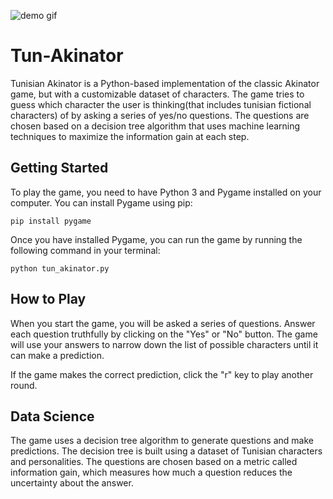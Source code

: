 ![demo gif](file.gif)


# Tun-Akinator
Tunisian Akinator is a Python-based implementation of the classic Akinator game, but with a customizable dataset of characters. The game tries to guess which  character the user is thinking(that includes tunisian fictional characters) of by asking a series of yes/no questions. The questions are chosen based on a decision tree algorithm that uses machine learning techniques to maximize the information gain at each step.

## Getting Started

To play the game, you need to have Python 3 and Pygame installed on your computer. You can install Pygame using pip:

```
pip install pygame
```
Once you have installed Pygame, you can run the game by running the following command in your terminal:
```
python tun_akinator.py
```

## How to Play

When you start the game, you will be asked a series of questions. Answer each question truthfully by clicking on the "Yes" or "No" button. The game will use your answers to narrow down the list of possible characters until it can make a prediction.

If the game makes the correct prediction, click the "r" key to play another round. 


## Data Science

The game uses a decision tree algorithm to generate questions and make predictions. The decision tree is built using a dataset of Tunisian characters and personalities. The questions are chosen based on a metric called information gain, which measures how much a question reduces the uncertainty about the answer.


